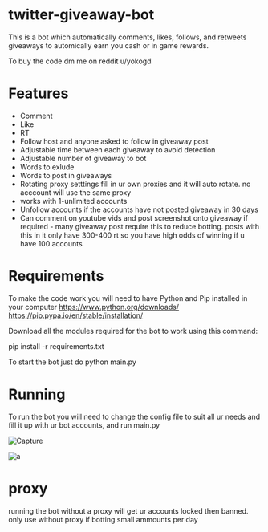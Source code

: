 # twitter-giveaway-bot

This is a bot which automatically comments, likes, follows, and retweets giveaways to automically earn you cash or in game rewards.

To buy the code dm me on reddit u/yokogd 

# Features
* Comment
* Like 
* RT
* Follow host and anyone asked to follow in giveaway post 
* Adjustable time between each giveaway to avoid detection
* Adjustable number of giveaway to bot
* Words to exlude
* Words to post in giveaways
* Rotating proxy setttings fill in ur own proxies and it will auto rotate. no acccount will use the same proxy
* works with 1-unlimited accounts
* Unfollow accounts if the accounts have not posted giveaway in 30 days
* Can comment on youtube vids and post screenshot onto giveaway if required - many giveaway post require this to reduce botting. posts with this in it only have 300-400 rt so you have high odds of winning if u have 100 accounts 

# Requirements
To make the code work you will need to have Python and Pip installed in your computer
https://www.python.org/downloads/
https://pip.pypa.io/en/stable/installation/

Download all the modules required for the bot to work using this command:

pip install -r requirements.txt

To start the bot just do
python main.py

# Running 
To run the bot you will need to change the config file to suit all ur needs and fill it up with ur bot accounts, and run main.py 

![Capture](https://github.com/John-macdonald1/twitter-giveaway-bot/assets/146704895/08c414bc-0c6f-4481-825b-3dab304a2000)


![a](https://github.com/John-macdonald1/twitter-giveaway-bot/assets/146704895/a1e0a54c-ff37-4edd-a009-fa96a3a88a26)



# proxy
running the bot without a proxy will get ur accounts locked then banned. only use without proxy if botting small ammounts per day 
